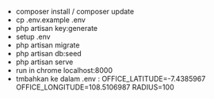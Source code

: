 - composer install / composer update
- cp .env.example .env
- php artisan key:generate
- setup .env
- php artisan migrate
- php artisan db:seed
- php artisan serve
- run in chrome localhost:8000
- tmbahkan ke dalam .env :
OFFICE_LATITUDE=-7.4385967
OFFICE_LONGITUDE=108.5106987
RADIUS=100

